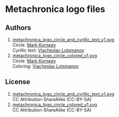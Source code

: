 Metachronica logo files
=======================

Authors
-------

1. [metachronica_logo_circle_and_cyrillic_text_v1.svg](./metachronica_logo_circle_and_cyrillic_text_v1.svg)<br>
   Circle: [Mark Korneev](https://plus.google.com/116598257136585468068)<br>
   Cyrillic text: [Viacheslav Lotsmanov](https://github.com/unclechu)
2. [metachronica_logo_circle_colored_v1.svg](./metachronica_logo_circle_colored_v1.svg)<br>
   Circle: [Mark Korneev](https://plus.google.com/116598257136585468068)<br>
   Coloring: [Viacheslav Lotsmanov](https://github.com/unclechu)

License
-------

1. [metachronica_logo_circle_and_cyrillic_text_v1.svg](./metachronica_logo_circle_and_cyrillic_text_v1.svg)<br>
   CC Attribution-ShareAlike (CC-BY-SA)
2. [metachronica_logo_circle_colored_v1.svg](./metachronica_logo_circle_colored_v1.svg)<br>
   CC Attribution-ShareAlike (CC-BY-SA)
